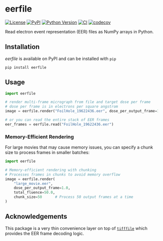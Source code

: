 # eerfile

[![License](https://img.shields.io/pypi/l/eerfile.svg?color=green)](https://github.com/alisterburt/eerfile/raw/main/LICENSE)
[![PyPI](https://img.shields.io/pypi/v/eerfile.svg?color=green)](https://pypi.org/project/eerfile)
[![Python Version](https://img.shields.io/pypi/pyversions/eerfile.svg?color=green)](https://python.org)
[![CI](https://github.com/alisterburt/eerfile/actions/workflows/ci.yml/badge.svg)](https://github.com/alisterburt/eerfile/actions/workflows/ci.yml)
[![codecov](https://codecov.io/gh/alisterburt/eerfile/branch/main/graph/badge.svg)](https://codecov.io/gh/alisterburt/eerfile)

Read electron event representation (EER) files as NumPy arrays in Python.

## Installation

*eerfile* is available on PyPI and can be installed with `pip`

```shell
pip install eerfile
```

## Usage

```python
import eerfile

# render multi-frame micrograph from file and target dose per frame
# dose per frame is in electrons per square angstrom
image = eerfile.render("FoilHole_19622436.eer", dose_per_output_frame=1.0, total_fluence=50.0)

# or you can read the entire stack of EER frames
eer_frames = eerfile.read("FoilHole_19622436.eer")
```

### Memory-Efficient Rendering

For large movies that may cause memory issues, you can specify a chunk size to process frames in smaller batches:

```python
import eerfile

# Memory-efficient rendering with chunking
# Processes frames in chunks to avoid memory overflow
image = eerfile.render(
    "large_movie.eer", 
    dose_per_output_frame=1.0,
    total_fluence=50.0,
    chunk_size=50      # Process 50 output frames at a time
)

```

## Acknowledgements

This package is a very thin convenience layer on top of [`tifffile`](https://github.com/cgohlke/tifffile/)
which provides the EER frame decoding logic.
